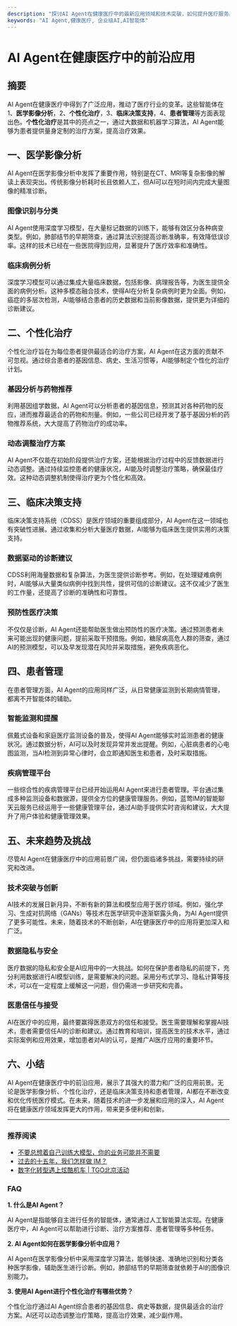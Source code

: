 ```yaml
---
description: "探讨AI Agent在健康医疗中的最新应用领域和技术突破，如何提升医疗服务质量和效率。"
keywords: "AI Agent,健康医疗, 企业级AI,AI智能体"
---
```

# AI Agent在健康医疗中的前沿应用

## 摘要

AI Agent在健康医疗中得到了广泛应用，推动了医疗行业的变革。这些智能体在1、**医学影像分析**，2、**个性化治疗**，3、**临床决策支持**，4、**患者管理**等方面表现出色。**个性化治疗**是其中的亮点之一，通过大数据和机器学习算法，AI Agent能够为患者提供量身定制的治疗方案，提高治疗效果。

## 一、医学影像分析

AI Agent在医学影像分析中发挥了重要作用，特别是在CT、MRI等复杂影像的解读上表现突出。传统影像分析耗时长且依赖人工，但AI可以在短时间内完成大量图像的精准诊断。

### 图像识别与分类

AI Agent使用深度学习模型，在大量标记数据的训练下，能够有效区分各种病变类型。例如，肺部结节的早期筛查，通过算法识别提高诊断准确率，有效降低误诊率。这样的技术已经在一些医院得到应用，显著提升了医疗效率和准确性。

### 临床病例分析

深度学习模型可以通过集成大量临床数据，包括影像、病理报告等，为医生提供全面的病例分析。这种多模态融合技术，使得AI在分析复杂病例时更为全面。例如，癌症的多层次检测，AI能够结合患者的历史数据和当前影像数据，提供更为详细的诊断建议。

## 二、个性化治疗

个性化治疗旨在为每位患者提供最适合的治疗方案，AI Agent在这方面的贡献不可忽视。通过综合患者的基因信息、病史、生活习惯等，AI能够制定个性化的治疗计划。

### 基因分析与药物推荐

利用基因组学数据，AI Agent可以分析患者的基因信息，预测其对各种药物的反应，进而推荐最适合的药物和剂量。例如，一些公司已经开发了基于基因分析的药物推荐系统，大大提高了药物治疗的成功率。

### 动态调整治疗方案

AI Agent不仅能在初始阶段提供治疗方案，还能根据治疗过程中的反馈数据进行动态调整。通过持续监控患者的健康状况，AI能及时调整治疗策略，确保最佳疗效。这种动态调整机制使得治疗更为个性化和高效。

## 三、临床决策支持

临床决策支持系统（CDSS）是医疗领域的重要组成部分，AI Agent在这一领域也有突破性进展。通过收集和分析大量医疗数据，AI能够为临床医生提供实用的决策支持。

### 数据驱动的诊断建议

CDSS利用海量数据和复杂算法，为医生提供诊断参考。例如，在处理疑难病例时，AI能够从大量类似病例中找到共性，提供可信的诊断建议。这不仅减少了医生的工作量，还提高了诊断的准确性和可靠性。

### 预防性医疗决策

不仅仅是诊断，AI Agent还能帮助医生做出预防性的医疗决策。通过预测患者未来可能出现的健康问题，提前采取干预措施。例如，糖尿病高危人群的筛查，通过AI的预测模型，可以及早发现潜在风险并采取措施，避免疾病恶化。

## 四、患者管理

在患者管理方面，AI Agent的应用同样广泛，从日常健康监测到长期病情管理，都离不开智能体的辅助。

### 智能监测和提醒

佩戴式设备和家庭医疗监测设备的普及，使得AI Agent能够实时监测患者的健康状况。通过数据分析，AI可以及时发现异常并发出提醒。例如，心脏病患者的心电图监测，当AI检测到异常心律时，会立即通知医生和患者，及时采取措施。

### 疾病管理平台

一些综合性的疾病管理平台已经开始运用AI Agent来进行患者管理。平台通过集成多种监测设备和数据源，提供全方位的健康管理服务。例如，蓝莺IM的智能聊天云服务已经运用于一些健康管理平台，通过AI助手提供实时咨询和建议，大大提升了用户体验和健康管理效果。

## 五、未来趋势及挑战

尽管AI Agent在健康医疗中的应用前景广阔，但仍面临诸多挑战，需要持续的研究和改进。

### 技术突破与创新

AI技术的发展日新月异，不断有新的算法和模型应用于医疗领域。例如，强化学习、生成对抗网络（GANs）等技术在医学研究中逐渐崭露头角，为AI Agent提供了更多可能性。未来，随着技术的不断创新，AI在健康医疗中的应用将更加深入和广泛。

### 数据隐私与安全

医疗数据的隐私和安全是AI应用中的一大挑战。如何在保护患者隐私的前提下，充分利用数据进行AI模型训练，是需要解决的问题。采用分布式学习、隐私计算等技术，可以在一定程度上缓解这一问题，但仍需进一步研究和完善。

### 医患信任与接受

AI在医疗中的应用，最终要赢得医患双方的信任和接受。医生需要理解和掌握AI技术，患者需要信任AI的诊断和建议。通过教育和培训，提高医生的技术水平，通过实际案例和应用效果，增加患者对AI的认可，是推广AI医疗应用的重要环节。

## 六、小结

AI Agent在健康医疗中的前沿应用，展示了其强大的潜力和广泛的应用前景。无论是医学影像分析、个性化治疗，还是临床决策支持和患者管理，AI都在不断改变和优化传统医疗模式。在未来，随着技术的进一步发展和应用的深入，AI Agent将在健康医疗领域发挥更大的作用，带来更多便利和创新。

---

### 推荐阅读
- [不要总想着自己训练大模型，你的业务可能并不需要](articles/Industry-development/do-not-train-your-own-llm-your-business-might-not-need-it.html)
- [过去的十五年，我们怎样做 IM？](articles/Industry-development/how-we-build-an-instant-messging-system-in-the-past-fifteen-years.html)
- [数字化转型遇上炫酷机车 | TGO北京活动](articles/activity-report/digital-transformation-meets-cool-locomotives-tgo-beijing-event.html)

### FAQ

**1. 什么是AI Agent？**

AI Agent是指能够自主进行任务的智能体，通常通过人工智能算法实现。在健康医疗中，AI Agent可以帮助进行诊断、治疗方案推荐、患者管理等多种任务。

**2. AI Agent如何在医学影像分析中应用？**

AI Agent在医学影像分析中采用深度学习算法，能够快速、准确地识别和分类各种医学影像，辅助医生进行诊断。例如，肺部结节的早期筛查就依赖于AI的图像识别能力。

**3. 使用AI Agent进行个性化治疗有哪些优势？**

个性化治疗通过AI Agent综合患者的基因信息、病史等数据，提供最适合的治疗方案。AI还可以动态调整治疗策略，提高治疗效果，减少副作用。
